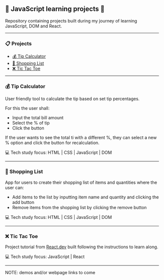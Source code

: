 ## 🔨 JavaScript learning projects 🔧

Repository containing projects built during my journey of learning JavaScript, DOM and React.

---

### 📋 Projects

- [💰 Tip Calculator](#-tip-calculator)
- [📝 Shopping List](#-shopping-list)
- [❌ Tic Tac Toe](#-tic-tac-toe)

---

### 💰 Tip Calculator

User friendly tool to calculate the tip based on set tip percentages.

For this the user shall:

- Input the total bill amount
- Select the % of tip
- Click the button

If the user wants to see the total ti with a different %, they can select a new % option and click the button for recalculation.

💻 Tech study focus: HTML | CSS | JavaScript | DOM

---

### 📝 Shopping List

App for users to create their shopping list of items and quantities where the user can:

- Add items to the list by inputting item name and quantity and clicking the add button
- Remove items from the shopping list by clicking the remove button

💻 Tech study focus: HTML | CSS | JavaScript | DOM

---

### ❌ Tic Tac Toe

Project tutorial from [React.dev](https://react.dev/learn/tutorial-tic-tac-toe) built following the instructions to learn along.

💻 Tech study focus: JavaScript | React

---

NOTE: demos and/or webpage links to come
